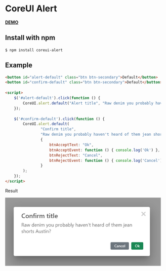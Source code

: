 # CoreUI Alert

**[DEMO](https://n2ref.github.io/coreui-alert)**

## Install with npm
`$ npm install coreui-alert`

## Example

```html
<button id="alert-default" class="btn btn-secondary">Default</button>
<button id="confirm-default" class="btn btn-secondary">Default</button>

<script>
    $('#alert-default').click(function () {
        CoreUI.alert.default("Alert title", "Raw denim you probably haven't heard of them jean shorts Austin?");
    });

    $('#confirm-default').click(function () {
        CoreUI.alert.default(
                "Confirm title",
                "Raw denim you probably haven't heard of them jean shorts Austin?",
                {
                    btnAcceptText: "Ok",
                    btnAcceptEvent: function () { console.log('Ok') },
                    btnRejectText: "Cancel",
                    btnRejectEvent: function () { console.log('Cancel') }
                }
        );
    });
</script>
```

Result

![Alert](https://raw.githubusercontent.com/n2ref/coreui-alert/main/preview.png)

